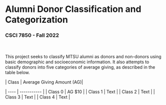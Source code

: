 # Alumni Donor Classification and Categorization
### CSCI 7850 - Fall 2022
<br><br>
This project seeks to classify MTSU alumni as donors and non-donors using basic demographic and socioeconomic information. It also attempts to classify donors into five categories of average giving, as described in the table below. 

| Class | Average Giving Amount (AG)|

| ---- | ----------- |
| Class 0  | AG  $10 |
| Class 1  | Text |
| Class 2  | Text |
| Class 3  | Text |
| Class 4  | Text |
